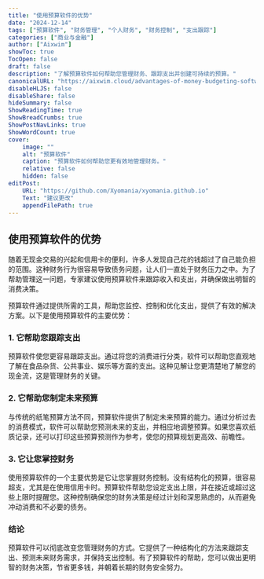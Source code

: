 ```yaml
---
title: "使用预算软件的优势"
date: "2024-12-14"
tags: ["预算软件", "财务管理", "个人财务", "财务控制", "支出跟踪"]
categories: ["商业与金融"]
author: ["Aixwim"]
showToc: true
TocOpen: false
draft: false
description: "了解预算软件如何帮助您管理财务、跟踪支出并创建可持续的预算。"
canonicalURL: "https://aixwim.cloud/advantages-of-money-budgeting-software"
disableHLJS: false
disableShare: false
hideSummary: false
ShowReadingTime: true
ShowBreadCrumbs: true
ShowPostNavLinks: true
ShowWordCount: true
cover:
    image: ""
    alt: "预算软件"
    caption: "预算软件如何帮助您更有效地管理财务。"
    relative: false
    hidden: false
editPost:
    URL: "https://github.com/Xyomania/xyomania.github.io"
    Text: "建议更改"
    appendFilePath: true
---
```


## 使用预算软件的优势

随着无现金交易的兴起和信用卡的便利，许多人发现自己花的钱超过了自己能负担的范围。这种财务行为很容易导致债务问题，让人们一直处于财务压力之中。为了帮助管理这一问题，专家建议使用预算软件来跟踪收入和支出，并确保做出明智的消费决策。

预算软件通过提供所需的工具，帮助您监控、控制和优化支出，提供了有效的解决方案。以下是使用预算软件的主要优势：

### **1. 它帮助您跟踪支出**

预算软件使您更容易跟踪支出。通过将您的消费进行分类，软件可以帮助您直观地了解在食品杂货、公共事业、娱乐等方面的支出。这种见解让您更清楚地了解您的现金流，这是管理财务的关键。

### **2. 它帮助您制定未来预算**

与传统的纸笔预算方法不同，预算软件提供了制定未来预算的能力。通过分析过去的消费模式，软件可以帮助您预测未来的支出，并相应地调整预算。如果您喜欢纸质记录，还可以打印这些预算预测作为参考，使您的预算规划更高效、前瞻性。

### **3. 它让您掌控财务**

使用预算软件的一个主要优势是它让您掌握财务控制。没有结构化的预算，很容易超支，尤其是在使用信用卡时。预算软件帮助您设定支出上限，并在接近或超过这些上限时提醒您。这种控制确保您的财务决策是经过计划和深思熟虑的，从而避免冲动消费和不必要的债务。

### **结论**

预算软件可以彻底改变您管理财务的方式。它提供了一种结构化的方法来跟踪支出、预测未来财务需求，并保持支出控制。有了预算软件的帮助，您可以做出更明智的财务决策，节省更多钱，并朝着长期的财务安全努力。

